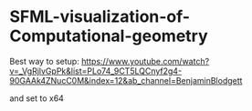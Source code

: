 # SFML-visualization-of-Computational-geometry

Best way to setup:
https://www.youtube.com/watch?v=_VgRjlvGpPk&list=PLo74_9CT5LQCnyf2g4-90GAAk4ZNucC0M&index=12&ab_channel=BenjaminBlodgett

and set to x64
